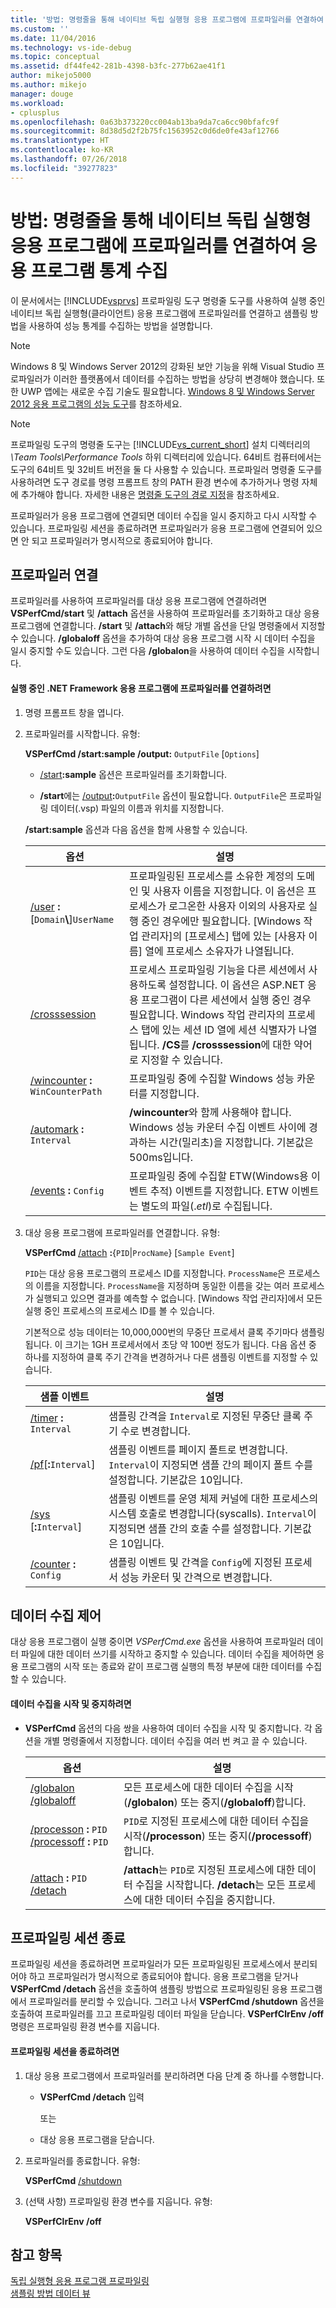 ```yaml
---
title: '방법: 명령줄을 통해 네이티브 독립 실행형 응용 프로그램에 프로파일러를 연결하여 응용 프로그램 통계 수집 | Microsoft Docs'
ms.custom: ''
ms.date: 11/04/2016
ms.technology: vs-ide-debug
ms.topic: conceptual
ms.assetid: df44fe42-281b-4398-b3fc-277b62ae41f1
author: mikejo5000
ms.author: mikejo
manager: douge
ms.workload:
- cplusplus
ms.openlocfilehash: 0a63b373220cc004ab13ba9da7ca6cc90bfafc9f
ms.sourcegitcommit: 8d38d5d2f2b75fc1563952c0d6de0fe43af12766
ms.translationtype: HT
ms.contentlocale: ko-KR
ms.lasthandoff: 07/26/2018
ms.locfileid: "39277823"
---
```

# <a name="how-to-attach-the-profiler-to-a-native-stand-alone-application-and-collect-application-statistics-by-using-the-command-line"></a>방법: 명령줄을 통해 네이티브 독립 실행형 응용 프로그램에 프로파일러를 연결하여 응용 프로그램 통계 수집
이 문서에서는 [!INCLUDE[vsprvs](../code-quality/includes/vsprvs_md.md)] 프로파일링 도구 명령줄 도구를 사용하여 실행 중인 네이티브 독립 실행형(클라이언트) 응용 프로그램에 프로파일러를 연결하고 샘플링 방법을 사용하여 성능 통계를 수집하는 방법을 설명합니다.  
  
> [!NOTE]
>  Windows 8 및 Windows Server 2012의 강화된 보안 기능을 위해 Visual Studio 프로파일러가 이러한 플랫폼에서 데이터를 수집하는 방법을 상당히 변경해야 했습니다. 또한 UWP 앱에는 새로운 수집 기술도 필요합니다. [Windows 8 및 Windows Server 2012 응용 프로그램의 성능 도구](../profiling/performance-tools-on-windows-8-and-windows-server-2012-applications.md)를 참조하세요.  
  
> [!NOTE]
>  프로파일링 도구의 명령줄 도구는 [!INCLUDE[vs_current_short](../code-quality/includes/vs_current_short_md.md)] 설치 디렉터리의 *\Team Tools\Performance Tools* 하위 디렉터리에 있습니다. 64비트 컴퓨터에서는 도구의 64비트 및 32비트 버전을 둘 다 사용할 수 있습니다. 프로파일러 명령줄 도구를 사용하려면 도구 경로를 명령 프롬프트 창의 PATH 환경 변수에 추가하거나 명령 자체에 추가해야 합니다. 자세한 내용은 [명령줄 도구의 경로 지정](../profiling/specifying-the-path-to-profiling-tools-command-line-tools.md)을 참조하세요.  
  
 프로파일러가 응용 프로그램에 연결되면 데이터 수집을 일시 중지하고 다시 시작할 수 있습니다. 프로파일링 세션을 종료하려면 프로파일러가 응용 프로그램에 연결되어 있으면 안 되고 프로파일러가 명시적으로 종료되어야 합니다.  
  
## <a name="attach-the-profiler"></a>프로파일러 연결  
 프로파일러를 사용하여 프로파일러를 대상 응용 프로그램에 연결하려면 **VSPerfCmd/start** 및 **/attach** 옵션을 사용하여 프로파일러를 초기화하고 대상 응용 프로그램에 연결합니다. **/start** 및 **/attach**와 해당 개별 옵션을 단일 명령줄에서 지정할 수 있습니다. **/globaloff** 옵션을 추가하여 대상 응용 프로그램 시작 시 데이터 수집을 일시 중지할 수도 있습니다. 그런 다음 **/globalon**을 사용하여 데이터 수집을 시작합니다.  
  
#### <a name="to-attach-the-profiler-to-a-running-net-framework-application"></a>실행 중인 .NET Framework 응용 프로그램에 프로파일러를 연결하려면  
  
1.  명령 프롬프트 창을 엽니다.  
  
2.  프로파일러를 시작합니다. 유형:  
  
     **VSPerfCmd /start:sample /output:** `OutputFile` [`Options`]  
  
    -   [/start](../profiling/start.md)**:sample** 옵션은 프로파일러를 초기화합니다.  
  
    -   **/start**에는 [/output](../profiling/output.md)**:**`OutputFile` 옵션이 필요합니다. `OutputFile`은 프로파일링 데이터(.vsp) 파일의 이름과 위치를 지정합니다.  
  
     **/start:sample** 옵션과 다음 옵션을 함께 사용할 수 있습니다.  
  
    |옵션|설명|  
    |------------|-----------------|  
    |[/user](../profiling/user-vsperfcmd.md) **:**[`Domain`**\\**]`UserName`|프로파일링된 프로세스를 소유한 계정의 도메인 및 사용자 이름을 지정합니다. 이 옵션은 프로세스가 로그온한 사용자 이외의 사용자로 실행 중인 경우에만 필요합니다. [Windows 작업 관리자]의 [프로세스] 탭에 있는 [사용자 이름] 열에 프로세스 소유자가 나열됩니다.|  
    |[/crosssession](../profiling/crosssession.md)|프로세스 프로파일링 기능을 다른 세션에서 사용하도록 설정합니다. 이 옵션은 ASP.NET 응용 프로그램이 다른 세션에서 실행 중인 경우 필요합니다. Windows 작업 관리자의 프로세스 탭에 있는 세션 ID 열에 세션 식별자가 나열됩니다. **/CS**를 **/crosssession**에 대한 약어로 지정할 수 있습니다.|  
    |[/wincounter](../profiling/wincounter.md) **:** `WinCounterPath`|프로파일링 중에 수집할 Windows 성능 카운터를 지정합니다.|  
    |[/automark](../profiling/automark.md) **:** `Interval`|**/wincounter**와 함께 사용해야 합니다. Windows 성능 카운터 수집 이벤트 사이에 경과하는 시간(밀리초)을 지정합니다. 기본값은 500ms입니다.|  
    |[/events](../profiling/events-vsperfcmd.md) **:** `Config`|프로파일링 중에 수집할 ETW(Windows용 이벤트 추적) 이벤트를 지정합니다. ETW 이벤트는 별도의 파일(.*etl*)로 수집됩니다.|  
  
3.  대상 응용 프로그램에 프로파일러를 연결합니다. 유형:  
  
     **VSPerfCmd**  [/attach](../profiling/attach.md) **:**{`PID`&#124;`ProcName`} [`Sample Event`]  
  
     `PID`는 대상 응용 프로그램의 프로세스 ID를 지정합니다. `ProcessName`은 프로세스의 이름을 지정합니다. `ProcessName`을 지정하며 동일한 이름을 갖는 여러 프로세스가 실행되고 있으면 결과를 예측할 수 없습니다. [Windows 작업 관리자]에서 모든 실행 중인 프로세스의 프로세스 ID를 볼 수 있습니다.  
  
     기본적으로 성능 데이터는 10,000,000번의 무중단 프로세서 클록 주기마다 샘플링됩니다. 이 크기는 1GH 프로세서에서 초당 약 100번 정도가 됩니다. 다음 옵션 중 하나를 지정하여 클록 주기 간격을 변경하거나 다른 샘플링 이벤트를 지정할 수 있습니다.  
  
    |샘플 이벤트|설명|  
    |------------------|-----------------|  
    |[/timer](../profiling/timer.md) **:** `Interval`|샘플링 간격을 `Interval`로 지정된 무중단 클록 주기 수로 변경합니다.|  
    |[/pf](../profiling/pf.md)[**:**`Interval`]|샘플링 이벤트를 페이지 폴트로 변경합니다. `Interval`이 지정되면 샘플 간의 페이지 폴트 수를 설정합니다. 기본값은 10입니다.|  
    |[/sys](../profiling/sys-vsperfcmd.md) [**:**`Interval`]|샘플링 이벤트를 운영 체제 커널에 대한 프로세스의 시스템 호출로 변경합니다(syscalls). `Interval`이 지정되면 샘플 간의 호출 수를 설정합니다. 기본값은 10입니다.|  
    |[/counter](../profiling/counter.md) **:** `Config`|샘플링 이벤트 및 간격을 `Config`에 지정된 프로세서 성능 카운터 및 간격으로 변경합니다.|  
  
## <a name="control-data-collection"></a>데이터 수집 제어  
 대상 응용 프로그램이 실행 중이면 *VSPerfCmd.exe* 옵션을 사용하여 프로파일러 데이터 파일에 대한 데이터 쓰기를 시작하고 중지할 수 있습니다. 데이터 수집을 제어하면 응용 프로그램의 시작 또는 종료와 같이 프로그램 실행의 특정 부분에 대한 데이터를 수집할 수 있습니다.  
  
#### <a name="to-start-and-stop-data-collection"></a>데이터 수집을 시작 및 중지하려면  
  
-   **VSPerfCmd** 옵션의 다음 쌍을 사용하여 데이터 수집을 시작 및 중지합니다. 각 옵션을 개별 명령줄에서 지정합니다. 데이터 수집을 여러 번 켜고 끌 수 있습니다.  
  
    |옵션|설명|  
    |------------|-----------------|  
    |[/globalon /globaloff](../profiling/globalon-and-globaloff.md)|모든 프로세스에 대한 데이터 수집을 시작(**/globalon**) 또는 중지(**/globaloff**)합니다.|  
    |[/processon](../profiling/processon-and-processoff.md) **:** `PID` [/processoff](../profiling/processon-and-processoff.md) **:** `PID`|`PID`로 지정된 프로세스에 대한 데이터 수집을 시작(**/processon**) 또는 중지(**/processoff**)합니다.|  
    |[/attach](../profiling/attach.md) **:** `PID` [/detach](../profiling/detach.md)|**/attach**는 `PID`로 지정된 프로세스에 대한 데이터 수집을 시작합니다. **/detach**는 모든 프로세스에 대한 데이터 수집을 중지합니다.|  
  
## <a name="end-the-profiling-session"></a>프로파일링 세션 종료  
 프로파일링 세션을 종료하려면 프로파일러가 모든 프로파일링된 프로세스에서 분리되어야 하고 프로파일러가 명시적으로 종료되어야 합니다. 응용 프로그램을 닫거나 **VSPerfCmd /detach** 옵션을 호출하여 샘플링 방법으로 프로파일링된 응용 프로그램에서 프로파일러를 분리할 수 있습니다. 그러고 나서 **VSPerfCmd /shutdown** 옵션을 호출하여 프로파일러를 끄고 프로파일링 데이터 파일을 닫습니다. **VSPerfClrEnv /off** 명령은 프로파일링 환경 변수를 지웁니다.  
  
#### <a name="to-end-a-profiling-session"></a>프로파일링 세션을 종료하려면  
  
1.  대상 응용 프로그램에서 프로파일러를 분리하려면 다음 단계 중 하나를 수행합니다.  
  
    -   **VSPerfCmd /detach** 입력  
  
         또는  
  
    -   대상 응용 프로그램을 닫습니다.  
  
2.  프로파일러를 종료합니다. 유형:  
  
     **VSPerfCmd**  [/shutdown](../profiling/shutdown.md)  
  
3.  (선택 사항) 프로파일링 환경 변수를 지웁니다. 유형:  
  
     **VSPerfClrEnv /off**  
  
## <a name="see-also"></a>참고 항목  
 [독립 실행형 응용 프로그램 프로파일링](../profiling/command-line-profiling-of-stand-alone-applications.md)   
 [샘플링 방법 데이터 뷰](../profiling/profiler-sampling-method-data-views.md)